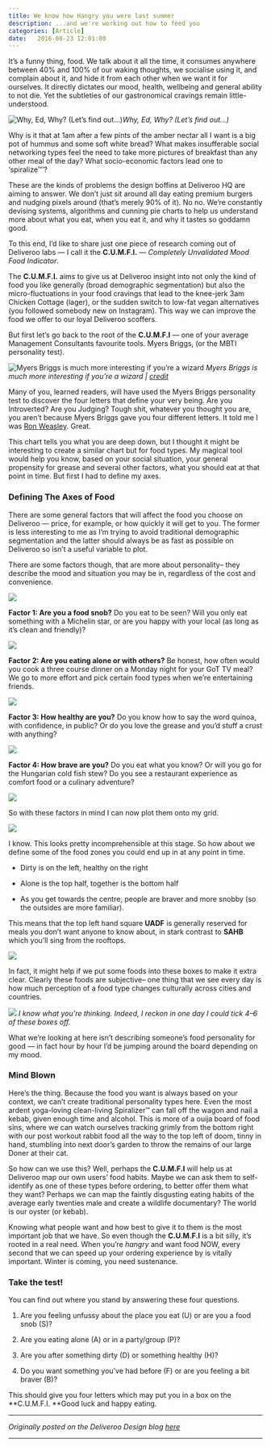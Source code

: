 ```yaml
---
title: We know how Hangry you were last summer
description: ...and we're working out how to feed you
categories: [Article]
date:   2016-08-23 12:01:00
---
```


It’s a funny thing, food. We talk about it all the time, it consumes anywhere between 40% and 100% of our waking thoughts, we socialise using it, and complain about it, and hide it from each other when we want it for ourselves. It directly dictates our mood, health, wellbeing and general ability to not die. Yet the subtleties of our gastronomical cravings remain little-understood.

![Why, Ed, Why? (Let’s find out…)](https://cdn-images-1.medium.com/max/4096/1*bphybiWn3Ct5PsHTkic46w.jpeg)*Why, Ed, Why? (Let’s find out…)*


Why is it that at 1am after a few pints of the amber nectar all I want is a big pot of hummus and some soft white bread? What makes insufferable social networking types feel the need to take more pictures of breakfast than any other meal of the day? What socio-economic factors lead one to ‘spiralize™’?

These are the kinds of problems the design boffins at Deliveroo HQ are aiming to answer. We don’t just sit around all day eating premium burgers and nudging pixels around (that’s merely 90% of it). No no. We’re constantly devising systems, algorithms and cunning pie charts to help us understand more about what you eat, when you eat it, and why it tastes so goddamn good.

To this end, I’d like to share just one piece of research coming out of Deliveroo labs — I call it the **C.U.M.F.I.** *— Completely Unvalidated Mood Food Indicator*.

The **C.U.M.F.I.** aims to give us at Deliveroo insight into not only the kind of food you like generally (broad demographic segmentation) but also the micro-fluctuations in your food cravings that lead to the knee-jerk 3am Chicken Cottage (lager), or the sudden switch to low-fat vegan alternatives (you followed somebody new on Instagram). This way we can improve the food we offer to our loyal Deliveroo scoffers.

But first let’s go back to the root of the **C.U.M.F.I** — one of your average Management Consultants favourite tools. Myers Briggs, (or the MBTI personality test).

![Myers Briggs is much more interesting if you’re a wizard](https://cdn-images-1.medium.com/max/1200/1*p7V7-lJg574F9UoqW5ja3w.jpeg)
_Myers Briggs is much more interesting if you’re a wizard | [credit](https://makani.deviantart.com/)_


Many of you, learned readers, will have used the Myers Briggs personality test to discover the four letters that define your very being. Are you Introverted? Are you Judging? Tough shit, whatever you thought you are, you aren’t because Myers Briggs gave you four different letters. It told me I was [Ron Weasley](https://sunnysweetpea.com/wp-content/uploads/2014/10/mbti-harry-potter-chart.jpg). Great.

This chart tells you what you are deep down, but I thought it might be interesting to create a similar chart but for food types. My magical tool would help you know, based on your social situation, your general propensity for grease and several other factors, what you should eat at that point in time. But first I had to define my axes.

### Defining The Axes of Food

There are some general factors that will affect the food you choose on Deliveroo — price, for example, or how quickly it will get to you. The former is less interesting to me as I’m trying to avoid traditional demographic segmentation and the latter should always be as fast as possible on Deliveroo so isn’t a useful variable to plot.

There are some factors though, that are more about personality– they describe the mood and situation you may be in, regardless of the cost and convenience.

![](https://cdn-images-1.medium.com/max/2644/1*UrYgNdu0Q-va71aHsHLf_A.png)

**Factor 1: Are you a food snob?**
Do you eat to be seen? Will you only eat something with a Michelin star, or are you happy with your local (as long as it’s clean and friendly)?

![](https://cdn-images-1.medium.com/max/2644/1*GF6Fb4-EoDgbE3q-pGoXWQ.png)

**Factor 2: Are you eating alone or with others?**
Be honest, how often would you cook a three course dinner on a Monday night for your GoT TV meal? We go to more effort and pick certain food types when we’re entertaining friends.

![](https://cdn-images-1.medium.com/max/2644/1*HyyreEtDYXr0f7z8Wvnqug.png)

**Factor 3: How healthy are you?**
Do you know how to say the word quinoa, with confidence, in public? Or do you love the grease and you’d stuff a crust with anything?

![](https://cdn-images-1.medium.com/max/2644/1*ihGhDA_jFtnn4ehcWQOgOg.png)

**Factor 4: How brave are you?**
Do you eat what you know? Or will you go for the Hungarian cold fish stew? Do you see a restaurant experience as comfort food or a culinary adventure?

![](https://cdn-images-1.medium.com/max/2000/1*YuQuZRMmMW1LVlfwg9nPQQ.gif)

So with these factors in mind I can now plot them onto my grid.

![](https://cdn-images-1.medium.com/max/4000/1*39xqUz97wWWXydMpuCslQA.png)

I know. This looks pretty incomprehensible at this stage. So how about we define some of the food zones you could end up in at any point in time.

* Dirty is on the left, healthy on the right

* Alone is the top half, together is the bottom half

* As you get towards the centre, people are braver and more snobby (so the outsides are more familiar).

This means that the top left hand square **UADF** is generally reserved for meals you don’t want anyone to know about, in stark contrast to **SAHB** which you’ll sing from the rooftops.

![](https://cdn-images-1.medium.com/max/4000/1*VY5K2LVGYFiRc5XZW3h9KA.gif)

In fact, it might help if we put some foods into these boxes to make it extra clear. Clearly these foods are subjective– one thing that we see every day is how much perception of a food type changes culturally across cities and countries.

![](https://cdn-images-1.medium.com/max/4000/1*jWgdl5etVn0DoH2_cCpqWw.png)
*I know what you’re thinking. Indeed, I reckon in one day I could tick 4–6 of these boxes off.*

What we’re looking at here isn’t describing someone’s food personality for good — in fact hour by hour I’d be jumping around the board depending on my mood.

### Mind Blown

Here’s the thing. Because the food you want is always based on your context, we can’t create traditional personality types here. Even the most ardent yoga-loving clean-living Spiralizer™ can fall off the wagon and nail a kebab, given enough time and alcohol. This is more of a ouija board of food sins, where we can watch ourselves tracking grimly from the bottom right with our post workout rabbit food all the way to the top left of doom, tinny in hand, stumbling into next door’s garden to throw the remains of our large Doner at their cat.

So how can we use this? Well, perhaps the **C.U.M.F.I** will help us at Deliveroo map our own users’ food habits. Maybe we can ask them to self-identify as one of these types before ordering, to better offer them what they want? Perhaps we can map the faintly disgusting eating habits of the average early twenties male and create a wildlife documentary? The world is our oyster (or kebab).

Knowing what people want and how best to give it to them is the most important job that we have. So even though the **C.U.M.F.I** is a bit silly, it’s rooted in a real need. When you’re *hangry* and want food NOW, every second that we can speed up your ordering experience by is vitally important. Winter is coming, you need sustenance.

### Take the test!

You can find out where you stand by answering these four questions.

1. Are you feeling unfussy about the place you eat (U) or are you a food snob (S)?

1. Are you eating alone (A) or in a party/group (P)?

1. Are you after something dirty (D) or something healthy (H)?

1. Do you want something you’ve had before (F) or are you feeling a bit braver (B)?

This should give you four letters which may put you in a box on the **C.U.M.F.I. **Good luck and happy eating.

----

*Originally posted on the Deliveroo Design blog [here](https://medium.com/deliveroo-design/we-know-how-hangry-you-were-last-summer-40df9b1f69a)*

----
